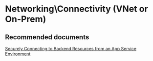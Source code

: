 <properties
	pageTitle="Networking\Connectivity (VNet or On-Prem)"
	description="Networking\Connectivity (VNet or On-Prem)"
	service="microsoft.ase"
	resource="ase"
	authors="shrahman"
	displayOrder=""
	selfHelpType="generic"
	supportTopicIds="32608427"
	resourceTags=""
	productPesIds="16533"
	cloudEnvironments="public"
/>

# Networking\Connectivity (VNet or On-Prem)

## **Recommended documents**
[Securely Connecting to Backend Resources from an App Service Environment](https://docs.microsoft.com/azure/app-service/environment/app-service-app-service-environment-securely-connecting-to-backend-resources)